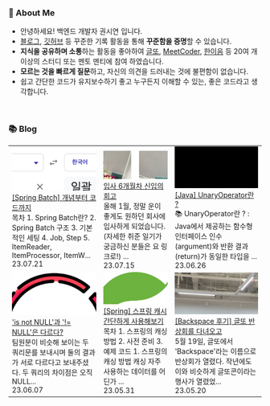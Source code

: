 ### 🚀 About Me

- 안녕하세요! 백엔드 개발자 권시연 입니다.
- [블로그](https://yeonyeon.tistory.com/), [깃허브](https://github.com/yeon-06) 등 꾸준한 기록 활동을 통해 **꾸준함을 증명**할 수 있습니다.
- **지식을 공유하며 소통**하는 활동을 좋아하여 [글또](https://www.notion.so/ac5b18a482fb4df497d4e8257ad4d516), [MeetCoder](https://github.com/Meet-Coder-Study/posting-review), [한이음](https://www.hanium.or.kr/portal/index.do) 등 20여 개 이상의 스터디 또는 멘토 멘티에 참여 하였습니다.
- **모르는 것을 빠르게 질문**하고, 자신의 의견을 드러내는 것에 불편함이 없습니다.
- 쉽고 간단한 코드가 유지보수하기 좋고 누구든지 이해할 수 있는, 좋은 코드라고 생각합니다.

<br/>

### 📚 Blog
<table><tbody><tr>
<td>
    <a href="https://yeonyeon.tistory.com/310">
        <img width="100%" src="/img/5568191243177450952.png"/><br/>
        <div>[Spring Batch] 개념부터 코드까지 </div>
    </a>
    <div>목차 1. Spring Batch란? 2. Spring Batch 구조 3. 기본적인 세팅 4. Job, Step 5. ItemReader, ItemProcessor,  ItemW... </div>
    <div>23.07.21</div>
</td>
<td>
    <a href="https://yeonyeon.tistory.com/309">
        <img width="100%" src="/img/2208573995301787630.png"/><br/>
        <div>입사 6개월차 신입의 회고 </div>
    </a>
    <div>올해 1월, 정말 운이 좋게도 원하던 회사에 입사하게 되었습니다. (자세한 취준 일기가 궁금하신 분들은 요 링크로!) ... </div>
    <div>23.07.15</div>
</td>
<td>
    <a href="https://yeonyeon.tistory.com/308">
        <img width="100%" src="/img/4889212409465859909.png"/><br/>
        <div>[Java] UnaryOperator란 ? </div>
    </a>
    <div>📚 UnaryOperator란 ? : Java에서 제공하는 함수형 인터페이스 인수(argument)와 반환 결과(return)가 동일한 타입을 ... </div>
    <div>23.06.26</div>
</td>
</tr>
<tr>
<td>
    <a href="https://yeonyeon.tistory.com/307">
        <img width="100%" src="/img/3296522647681466501.png"/><br/>
        <div>'is not NULL'과 '!= NULL'은 다르다? </div>
    </a>
    <div>팀원분이 비슷해 보이는 두 쿼리문를 보내시며 둘의 결과가 서로 다르다고 보내주셨다. 두 쿼리의 차이점은 오직 NULL... </div>
    <div>23.06.07</div>
</td>
<td>
    <a href="https://yeonyeon.tistory.com/306">
        <img width="100%" src="/img/5710680341015858542.png"/><br/>
        <div>[Spring] 스프링 캐시 간단하게 사용해보기 </div>
    </a>
    <div>목차 1. 스프링의 캐싱 방법 2. 사전 준비 3. 예제 코드 1. 스프링의 캐싱 방법 캐싱 자주 사용하는 데이터를 어딘가 ... </div>
    <div>23.05.31</div>
</td>
<td>
    <a href="https://yeonyeon.tistory.com/305">
        <img width="100%" src="/img/8241972107418801471.png"/><br/>
        <div>[Backspace 후기] 글또 반상회를 다녀오고 </div>
    </a>
    <div>5월 19일, 글또에서 'Backspace'라는 이름으로 반상회가 열렸다. 작년에도 이와 비슷하게 글또콘이라는 행사가 열렸었... </div>
    <div>23.05.20</div>
</td>
</tr>
</tbody></table>